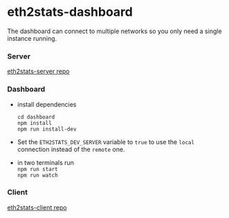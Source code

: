 # eth2stats-dashboard

The dashboard can connect to multiple networks so you only need a single instance running.

### Server

[eth2stats-server repo](https://github.com/ConsenSys/eth2stats-server)
  
### Dashboard

- install dependencies
  ```
  cd dashboard
  npm install
  npm run install-dev
  ```

- Set the `ETH2STATS_DEV_SERVER` variable to `true` to use the `local` connection instead of the `remote` one. 

- in two terminals run  
  `npm run start`  
  `npm run watch`
  
### Client

[eth2stats-client repo](https://github.com/Alethio/eth2stats-client)